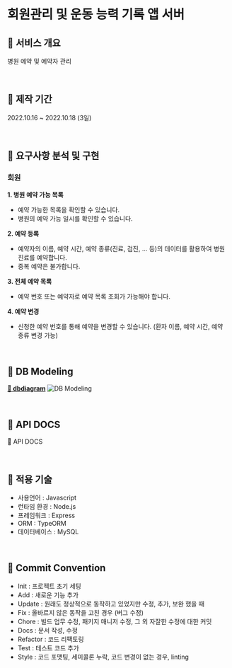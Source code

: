 # 회원관리 및 운동 능력 기록 앱 서버

## 📌 서비스 개요

병원 예약 및 예약자 관리 

<br/>

## 📌 제작 기간

2022.10.16 ~ 2022.10.18 (3일)

<br/>

## 📌 요구사항 분석 및 구현

### 회원

**1. 병원 예약 가능 목록**

- 예약 가능한 목록을 확인할 수 있습니다.
- 병원의 예약 가능 일시를 확인할 수 있습니다.

**2. 예약 등록**

- 예약자의 이름, 예약 시간, 예약 종류(진료, 검진, ... 등)의 데이터를 활용하여 병원 진료를 예약합니다.
- 중복 예약은 불가합니다.

**3. 전체 예약 목록**

- 예약 번호 또는 예약자로 예약 목록 조회가 가능해야 합니다.

**4. 예약 변경**

- 신청한 예약 번호를 통해 예약을 변경할 수 있습니다. (환자 이름, 예약 시간, 예약 종류 변경 가능)

<br/>

## 📌 DB Modeling

**[🔗 dbdiagram](https://dbdiagram.io/d/6342861cf0018a1c5fc43173)**
![DB Modeling](https://i.imgur.com/e96LpnO.jpg)

<br>

## 📌 API DOCS

🔗 API DOCS

<br/>

## 📌 적용 기술

- 사용언어 : Javascript
- 런타임 환경 : Node.js
- 프레임워크 : Express
- ORM : TypeORM
- 데이터베이스 : MySQL

<br/>

## 📌 Commit Convention

- Init : 프로젝트 초기 세팅
- Add : 새로운 기능 추가
- Update : 원래도 정상적으로 동작하고 있었지만 수정, 추가, 보완 했을 때
- Fix : 올바르지 않은 동작을 고친 경우 (버그 수정)
- Chore : 빌드 업무 수정, 패키지 매니저 수정, 그 외 자잘한 수정에 대한 커밋
- Docs : 문서 작성, 수정
- Refactor : 코드 리팩토링
- Test : 테스트 코드 추가
- Style : 코드 포맷팅, 세미콜론 누락, 코드 변경이 없는 경우, linting
